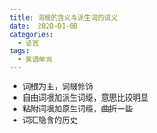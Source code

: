 ```yaml
---
title: 词根的含义与派生词的词义
date:  2020-01-08
categories:
  - 语言
tags:
  - 英语单词
---
```


- 词根为主，词缀修饰
- 自由词根加派生词缀，意思比较明显
- 粘附词根加原生词缀，曲折一些
- 词汇隐含的历史